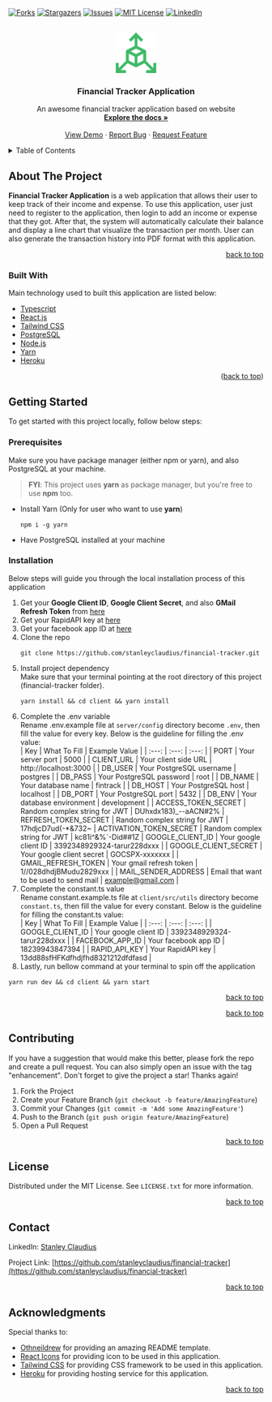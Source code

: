 <div id="top"></div>

[![Forks][forks-shield]][forks-url]
[![Stargazers][stars-shield]][stars-url]
[![Issues][issues-shield]][issues-url]
[![MIT License][license-shield]][license-url]
[![LinkedIn][linkedin-shield]][linkedin-url]

<br />
<div align="center">
  <a href="https://github.com/stanleyclaudius/financial-tracker">
    <img src="client/public/img/logo.png" alt="Logo" width="80" height="80">
  </a>

  <h3 align="center">Financial Tracker Application</h3>

  <p align="center">
    An awesome financial tracker application based on website
    <br />
    <a href="https://github.com/stanleyclaudius/financial-tracker.git"><strong>Explore the docs »</strong></a>
    <br />
    <br />
    <a href="https://web-fintrack.herokuapp.com">View Demo</a>
    ·
    <a href="https://github.com/stanleyclaudius/financial-tracker/issues">Report Bug</a>
    ·
    <a href="https://github.com/stanleyclaudius/financial-tracker/issues">Request Feature</a>
  </p>
</div>



<!-- TABLE OF CONTENTS -->
<details>
  <summary>Table of Contents</summary>
  <ol>
    <li>
      <a href="#about-the-project">About The Project</a>
      <ul>
        <li><a href="#built-with">Built With</a></li>
      </ul>
    </li>
    <li>
      <a href="#getting-started">Getting Started</a>
      <ul>
        <li><a href="#prerequisites">Prerequisites</a></li>
        <li><a href="#installation">Installation</a></li>
      </ul>
    </li>
    <li><a href="#usage">Usage</a></li>
    <li><a href="#contributing">Contributing</a></li>
    <li><a href="#license">License</a></li>
    <li><a href="#contact">Contact</a></li>
    <li><a href="#acknowledgments">Acknowledgments</a></li>
  </ol>
</details>

## About The Project

**Financial Tracker Application** is a web application that allows their user to keep track of their income and expense. To use this application, user just need to register to the application, then login to add an income or expense that they got. After that, the system will automatically calculate their balance and display a line chart that visualize the transaction per month. User can also generate the transaction history into PDF format with this application.

<p align="right"><a href="#top">back to top</a></p>

### Built With

Main technology used to built this application are listed below:

* [Typescript](https://www.typescriptlang.org/)
* [React.js](https://reactjs.org/)
* [Tailwind CSS](https://tailwindcss.com/)
* [PostgreSQL](https://www.postgresql.org/)
* [Node.js](https://nodejs.org/)
* [Yarn](https://yarnpkg.com/)
* [Heroku](https://herokuapp.com/)

<p align="right">(<a href="#top">back to top</a>)</p>

## Getting Started

To get started with this project locally, follow below steps:

### Prerequisites

Make sure you have package manager (either npm or yarn), and also PostgreSQL at your machine.

>**FYI**: This project uses **yarn** as package manager, but you're free to use **npm** too.

* Install Yarn (Only for user who want to use **yarn**)
  ```
  npm i -g yarn
  ```
* Have PostgreSQL installed at your machine

### Installation

Below steps will guide you through the local installation process of this application

1. Get your **Google Client ID**, **Google Client Secret**, and also **GMail Refresh Token** from [here](https://console.developers.google.com/)
2. Get your RapidAPI key at [here](https://rapidapi.com/)
3. Get your facebook app ID at [here](https://developers.facebook.com/)
4. Clone the repo
   ```
   git clone https://github.com/stanleyclaudius/financial-tracker.git
   ```
5. Install project dependency<br />
Make sure that your terminal pointing at the root directory of this project (financial-tracker folder).
   ```
   yarn install && cd client && yarn install
   ```
6. Complete the .env variable<br/>
Rename .env.example file at ```server/config``` directory become ```.env```, then fill the value for every key. Below is the guideline for filling the .env value:<br/>
    | Key | What To Fill | Example Value |
    | :---: | :---: | :---: |
    | PORT | Your server port | 5000 |
    | CLIENT_URL | Your client side URL | http://localhost:3000 |
    | DB_USER | Your PostgreSQL username | postgres |
    | DB_PASS | Your PostgreSQL password | root |
    | DB_NAME | Your database name | fintrack |
    | DB_HOST | Your PostgreSQL host | localhost |
    | DB_PORT | Your PostgreSQL port | 5432 |
    | DB_ENV | Your database environment | development |
    | ACCESS_TOKEN_SECRET | Random complex string for JWT | DUhxdx183)_--aACN#2%
    | REFRESH_TOKEN_SECRET | Random complex string for JWT | 17hdjcD7ud(-*&732~
    | ACTIVATION_TOKEN_SECRET | Random complex string for JWT | kc81i^&%`-Did##1Z
    | GOOGLE_CLIENT_ID | Your google client ID | 3392348929324-tarur228dxxx |
    | GOOGLE_CLIENT_SECRET | Your google client secret | GOCSPX-xxxxxxx |
    | GMAIL_REFRESH_TOKEN | Your gmail refresh token | 1//028dhdjBMudu2829xxx |
    | MAIL_SENDER_ADDRESS | Email that want to be used to send mail | example@gmail.com |
7. Complete the constant.ts value<br />
Rename constant.example.ts file at ```client/src/utils``` directory become ```constant.ts```, then fill the value for every constant. Below is the guideline for filling the constant.ts value:<br />
    | Key | What To Fill | Example Value |
    | :---: | :---: | :---: |
    | GOOGLE_CLIENT_ID | Your google client ID | 3392348929324-tarur228dxxx |
    | FACEBOOK_APP_ID | Your facebook app ID | 18239943847394 |
    | RAPID_API_KEY | Your RapidAPI key | 13dd88sfHFKdfhdjfhd8321212dfdfasd |
8. Lastly, run bellow command at your terminal to spin off the application
```
yarn run dev && cd client && yarn start
```

<p align="right"><a href="#top">back to top</a></p>

<!-- ## Usage

Use this space to show useful examples of how a project can be used. Additional screenshots, code examples and demos work well in this space. You may also link to more resources.

_For more examples, please refer to the [Documentation](https://example.com)_ -->

<p align="right"><a href="#top">back to top</a></p>

## Contributing

If you have a suggestion that would make this better, please fork the repo and create a pull request. You can also simply open an issue with the tag "enhancement".
Don't forget to give the project a star! Thanks again!

1. Fork the Project
2. Create your Feature Branch (`git checkout -b feature/AmazingFeature`)
3. Commit your Changes (`git commit -m 'Add some AmazingFeature'`)
4. Push to the Branch (`git push origin feature/AmazingFeature`)
5. Open a Pull Request

<p align="right"><a href="#top">back to top</a></p>

## License

Distributed under the MIT License. See `LICENSE.txt` for more information.

<p align="right"><a href="#top">back to top</a></p>

## Contact

LinkedIn: [Stanley Claudius](https://www.linkedin.com/in/stanley-claudius-4560b21b7)

Project Link: [https://github.com/stanleyclaudius/financial-tracker](https://github.com/stanleyclaudius/financial-tracker)

<p align="right"><a href="#top">back to top</a></p>

## Acknowledgments

Special thanks to:

* [Othneildrew](https://github.com/othneildrew) for providing an amazing README template.
* [React Icons](https://react-icons.github.io/react-icons/) for providing icon to be used in this application.
* [Tailwind CSS](https://tailwindcss.com/) for providing CSS framework to be used in this application.
* [Heroku](https://herokuapp.com) for providing hosting service for this application.


<p align="right"><a href="#top">back to top</a></p>

[forks-shield]: https://img.shields.io/github/forks/stanleyclaudius/financial-tracker.svg?style=for-the-badge
[forks-url]: https://github.com/stanleyclaudius/financial-tracker/network/members
[stars-shield]: https://img.shields.io/github/stars/stanleyclaudius/financial-tracker.svg?style=for-the-badge
[stars-url]: https://github.com/stanleyclaudius/financial-tracker/stargazers
[issues-shield]: https://img.shields.io/github/issues/stanleyclaudius/financial-tracker.svg?style=for-the-badge
[issues-url]: https://github.com/stanleyclaudius/financial-tracker/issues
[license-shield]: https://img.shields.io/github/license/stanleyclaudius/financial-tracker.svg?style=for-the-badge
[license-url]: https://github.com/stanleyclaudius/financial-tracker/blob/master/LICENSE.txt
[linkedin-shield]: https://img.shields.io/badge/-LinkedIn-black.svg?style=for-the-badge&logo=linkedin&colorB=555
[linkedin-url]: https://linkedin.com/in/stanley-claudius-4560b21b7

